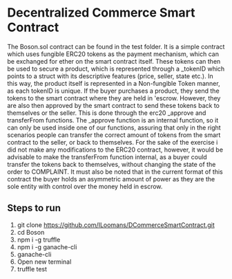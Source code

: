 # Decentralized Commerce Smart Contract

The Boson.sol contract can be found in the test folder. It is a simple contract which uses fungible ERC20 tokens as the payment mechanism, which can be exchanged for ether on the smart contract itself. These tokens can then be used to secure a product, which is represented through a _tokenID which points to a struct with its descriptive features (price, seller, state etc.). In this way, the product itself is represented in a Non-fungible Token manner, as each tokenID is unique. If the buyer purchases a product, they send the tokens to the smart contract where they are held in 'escrow. However, they are also then approved by the smart contract to send these tokens back to themselves or the seller. This is done through the erc20 _approve and transferFrom functions. The _approve function is an internal function, so it can only be used inside one of our functions, assuring that only in the right scenarios people can transfer the correct amount of tokens from the smart contract to the seller, or back to themselves. For the sake of the exercise i did not make any modifications to the ERC20 contract, however, it would be advisable to make the transferFrom function internal, as a buyer could transfer the tokens back to themselves, without changing the state of the order to COMPLAINT. It must also be noted that in the current format of this contract the buyer holds an asymmetric amount of power as they are the sole entity with control over the money held in escrow.



## Steps to run

1. git clone https://github.com/ILoomans/DCommerceSmartContract.git
2. cd Boson
3. npm i -g truffle
4. npm i -g ganache-cli
5. ganache-cli
6. Open new terminal
7. truffle test
